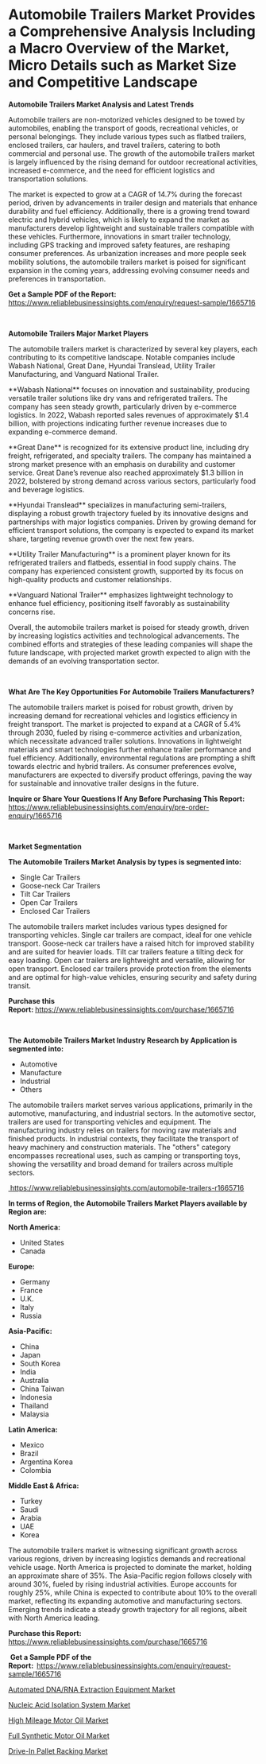 <p><h1>Automobile Trailers Market Provides a Comprehensive Analysis Including a Macro Overview of the Market, Micro Details such as Market Size and Competitive Landscape</h1></p><p><strong>Automobile Trailers Market Analysis and Latest Trends</strong></p>
<p><p>Automobile trailers are non-motorized vehicles designed to be towed by automobiles, enabling the transport of goods, recreational vehicles, or personal belongings. They include various types such as flatbed trailers, enclosed trailers, car haulers, and travel trailers, catering to both commercial and personal use. The growth of the automobile trailers market is largely influenced by the rising demand for outdoor recreational activities, increased e-commerce, and the need for efficient logistics and transportation solutions.</p><p>The market is expected to grow at a CAGR of 14.7% during the forecast period, driven by advancements in trailer design and materials that enhance durability and fuel efficiency. Additionally, there is a growing trend toward electric and hybrid vehicles, which is likely to expand the market as manufacturers develop lightweight and sustainable trailers compatible with these vehicles. Furthermore, innovations in smart trailer technology, including GPS tracking and improved safety features, are reshaping consumer preferences. As urbanization increases and more people seek mobility solutions, the automobile trailers market is poised for significant expansion in the coming years, addressing evolving consumer needs and preferences in transportation.</p></p>
<p><strong>Get a Sample PDF of the Report:&nbsp;</strong> <a href="https://www.reliablebusinessinsights.com/enquiry/request-sample/1665716?utm_campaign=1113&utm_medium=2&utm_source=Github&utm_content=ia&utm_term=30032025&utm_id=automobile-trailers">https://www.reliablebusinessinsights.com/enquiry/request-sample/1665716</a></p>
<p>&nbsp;</p>
<p><strong>Automobile Trailers Major Market Players</strong></p>
<p><p>The automobile trailers market is characterized by several key players, each contributing to its competitive landscape. Notable companies include Wabash National, Great Dane, Hyundai Translead, Utility Trailer Manufacturing, and Vanguard National Trailer.</p><p>**Wabash National** focuses on innovation and sustainability, producing versatile trailer solutions like dry vans and refrigerated trailers. The company has seen steady growth, particularly driven by e-commerce logistics. In 2022, Wabash reported sales revenues of approximately $1.4 billion, with projections indicating further revenue increases due to expanding e-commerce demand.</p><p>**Great Dane** is recognized for its extensive product line, including dry freight, refrigerated, and specialty trailers. The company has maintained a strong market presence with an emphasis on durability and customer service. Great Dane’s revenue also reached approximately $1.3 billion in 2022, bolstered by strong demand across various sectors, particularly food and beverage logistics.</p><p>**Hyundai Translead** specializes in manufacturing semi-trailers, displaying a robust growth trajectory fueled by its innovative designs and partnerships with major logistics companies. Driven by growing demand for efficient transport solutions, the company is expected to expand its market share, targeting revenue growth over the next few years.</p><p>**Utility Trailer Manufacturing** is a prominent player known for its refrigerated trailers and flatbeds, essential in food supply chains. The company has experienced consistent growth, supported by its focus on high-quality products and customer relationships. </p><p>**Vanguard National Trailer** emphasizes lightweight technology to enhance fuel efficiency, positioning itself favorably as sustainability concerns rise.</p><p>Overall, the automobile trailers market is poised for steady growth, driven by increasing logistics activities and technological advancements. The combined efforts and strategies of these leading companies will shape the future landscape, with projected market growth expected to align with the demands of an evolving transportation sector.</p></p>
<p>&nbsp;</p>
<p><strong>What Are The Key Opportunities For Automobile Trailers Manufacturers?</strong></p>
<p><p>The automobile trailers market is poised for robust growth, driven by increasing demand for recreational vehicles and logistics efficiency in freight transport. The market is projected to expand at a CAGR of 5.4% through 2030, fueled by rising e-commerce activities and urbanization, which necessitate advanced trailer solutions. Innovations in lightweight materials and smart technologies further enhance trailer performance and fuel efficiency. Additionally, environmental regulations are prompting a shift towards electric and hybrid trailers. As consumer preferences evolve, manufacturers are expected to diversify product offerings, paving the way for sustainable and innovative trailer designs in the future.</p></p>
<p><strong>Inquire or Share Your Questions If Any Before Purchasing This Report:</strong> <a href="https://www.reliablebusinessinsights.com/enquiry/pre-order-enquiry/1665716?utm_campaign=1113&utm_medium=2&utm_source=Github&utm_content=ia&utm_term=30032025&utm_id=automobile-trailers">https://www.reliablebusinessinsights.com/enquiry/pre-order-enquiry/1665716</a></p>
<p>&nbsp;</p>
<p><strong>Market Segmentation</strong></p>
<p><strong>The Automobile Trailers Market Analysis by types is segmented into:</strong></p>
<p><ul><li>Single Car Trailers</li><li>Goose-neck Car Trailers</li><li>Tilt Car Trailers</li><li>Open Car Trailers</li><li>Enclosed Car Trailers</li></ul></p>
<p><p>The automobile trailers market includes various types designed for transporting vehicles. Single car trailers are compact, ideal for one vehicle transport. Goose-neck car trailers have a raised hitch for improved stability and are suited for heavier loads. Tilt car trailers feature a tilting deck for easy loading. Open car trailers are lightweight and versatile, allowing for open transport. Enclosed car trailers provide protection from the elements and are optimal for high-value vehicles, ensuring security and safety during transit.</p></p>
<p><strong>Purchase this Report:&nbsp;</strong><a href="https://www.reliablebusinessinsights.com/purchase/1665716?utm_campaign=1113&utm_medium=2&utm_source=Github&utm_content=ia&utm_term=30032025&utm_id=automobile-trailers">https://www.reliablebusinessinsights.com/purchase/1665716</a></p>
<p>&nbsp;</p>
<p><strong>The Automobile Trailers Market Industry Research by Application is segmented into:</strong></p>
<p><ul><li>Automotive</li><li>Manufacture</li><li>Industrial</li><li>Others</li></ul></p>
<p><p>The automobile trailers market serves various applications, primarily in the automotive, manufacturing, and industrial sectors. In the automotive sector, trailers are used for transporting vehicles and equipment. The manufacturing industry relies on trailers for moving raw materials and finished products. In industrial contexts, they facilitate the transport of heavy machinery and construction materials. The "others" category encompasses recreational uses, such as camping or transporting toys, showing the versatility and broad demand for trailers across multiple sectors.</p></p>
<p><a href="https://www.reliablebusinessinsights.com/automobile-trailers-r1665716?utm_campaign=1113&utm_medium=2&utm_source=Github&utm_content=ia&utm_term=30032025&utm_id=automobile-trailers">&nbsp;https://www.reliablebusinessinsights.com/automobile-trailers-r1665716</a></p>
<p><strong>In terms of Region, the Automobile Trailers Market Players available by Region are:</strong></p>
<p>
    <p> <strong> North America: </strong>
        <ul>
            <li>United States</li>
            <li>Canada</li>
        </ul>
        </p> 
    <p> <strong> Europe: </strong>
        <ul>
            <li>Germany</li>
            <li>France</li>
            <li>U.K.</li>
            <li>Italy</li>
            <li>Russia</li>
        </ul>
        </p> 
    <p> <strong> Asia-Pacific: </strong>
        <ul>
            <li>China</li>
            <li>Japan</li>
            <li>South Korea</li>
            <li>India</li>
            <li>Australia</li>
            <li>China Taiwan</li>
            <li>Indonesia</li>
            <li>Thailand</li>
            <li>Malaysia</li>
        </ul>
        </p> 
    <p> <strong> Latin America: </strong>
        <ul>
            <li>Mexico</li>
            <li>Brazil</li>
            <li>Argentina Korea</li>
            <li>Colombia</li>
        </ul>
        </p> 
    <p> <strong> Middle East & Africa: </strong>
        <ul>
            <li>Turkey</li>
            <li>Saudi</li>
            <li>Arabia</li>
            <li>UAE</li>
            <li>Korea</li>
        </ul>
    </p>
    </p>
<p><p>The automobile trailers market is witnessing significant growth across various regions, driven by increasing logistics demands and recreational vehicle usage. North America is projected to dominate the market, holding an approximate share of 35%. The Asia-Pacific region follows closely with around 30%, fueled by rising industrial activities. Europe accounts for roughly 25%, while China is expected to contribute about 10% to the overall market, reflecting its expanding automotive and manufacturing sectors. Emerging trends indicate a steady growth trajectory for all regions, albeit with North America leading.</p></p>
<p><strong>Purchase this Report: </strong><a href="https://www.reliablebusinessinsights.com/purchase/1665716?utm_campaign=1113&utm_medium=2&utm_source=Github&utm_content=ia&utm_term=30032025&utm_id=automobile-trailers">https://www.reliablebusinessinsights.com/purchase/1665716</a></p>
<p>&nbsp;<strong>Get a Sample PDF of the Report:&nbsp;&nbsp;</strong><a href="https://www.reliablebusinessinsights.com/enquiry/request-sample/1665716?utm_campaign=1113&utm_medium=2&utm_source=Github&utm_content=ia&utm_term=30032025&utm_id=automobile-trailers">https://www.reliablebusinessinsights.com/enquiry/request-sample/1665716</a></p>
<p><strong></strong></p>
<p><p><a href="https://www.linkedin.com/pulse/automated-dnarna-extraction-equipment-market-research-report-lscqc?utm_campaign=1113&utm_medium=2&utm_source=Github&utm_content=ia&utm_term=30032025&utm_id=automobile-trailers">Automated DNA/RNA Extraction Equipment Market</a></p><p><a href="https://www.linkedin.com/pulse/future-growth-nucleic-acid-isolation-system-market-42-cagr-lhsuc?utm_campaign=1113&utm_medium=2&utm_source=Github&utm_content=ia&utm_term=30032025&utm_id=automobile-trailers">Nucleic Acid Isolation System Market</a></p><p><a href="https://github.com/gorbaicodaro/Market-Research-Report-List-1/blob/main/high-mileage-motor-oil-market.md?utm_campaign=1113&utm_medium=2&utm_source=Github&utm_content=ia&utm_term=30032025&utm_id=automobile-trailers">High Mileage Motor Oil Market</a></p><p><a href="https://github.com/edderkoliso1/Market-Research-Report-List-1/blob/main/full-synthetic-motor-oil-market.md?utm_campaign=1113&utm_medium=2&utm_source=Github&utm_content=ia&utm_term=30032025&utm_id=automobile-trailers">Full Synthetic Motor Oil Market</a></p><p><a href="https://www.linkedin.com/pulse/drive-in-pallet-racking-market-study-forecasted-cagr-9nlgc?utm_campaign=1113&utm_medium=2&utm_source=Github&utm_content=ia&utm_term=30032025&utm_id=automobile-trailers">Drive-In Pallet Racking Market</a></p></p>